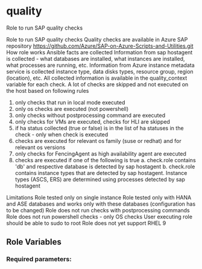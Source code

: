 <!--
SPDX-License-Identifier: GPL-3.0-only
SPDX-FileCopyrightText: 2023-2024 Red Hat, Project Atmosphere

Copyright 2023-2024 Red Hat, Project Atmosphere

This program is free software: you can redistribute it and/or modify it under the terms of the GNU
General Public License as published by the Free Software Foundation, version 3 of the License.

This program is distributed in the hope that it will be useful, but WITHOUT ANY WARRANTY; without
even the implied warranty of MERCHANTABILITY or FITNESS FOR A PARTICULAR PURPOSE.
See the GNU General Public License for more details.

Unless required by applicable law or agreed to in writing, software
distributed under the License is distributed on an "AS IS" BASIS,
WITHOUT WARRANTIES OR CONDITIONS OF ANY KIND, either express or implied.
See the License for the specific language governing permissions and
limitations under the License.

You should have received a copy of the GNU General Public License along with this program.
If not, see <https://www.gnu.org/licenses/>.
-->

# quality

Role to run SAP quality checks


Role to run SAP quality checks
Quality checks are available in Azure SAP repository https://github.com/Azure/SAP-on-Azure-Scripts-and-Utilities.git
How role works
Ansible facts are collected
Information from sap hostagent is collected - what databases are installed, what instances are installed, what processes are running, etc.
Information from Azure instance metadata service is collected instance type, data disks types, resource group, region (location), etc.
All collected information is available in the quality_context variable for each check.
A lot of checks are skipped and not executed on the host based on following rules
1. only checks that run in local mode executed
2. only os checks are executed (not powershell)
3. only checks without postprocessing command are executed
4. only checks for VMs are executed, checks for HLI are skipped
5. if ha status collected (true or false) is in the list of ha statuses in the check - only when check is executed
6. checks are executed for relevant os family (suse or redhat) and for relevant os versions
7. only checks for FencingAgent as high availability agent are executed
8. checks are executed if one of the following is true
a. check.role contains 'db' and respective database is detected by sap hostagent
b. check.role contains instance types that are detected by sap hostagent. Instance types (ASCS, ERS) are determined using processes detected by sap hostagent

Limitations
Role tested only on single instance
Role tested only with HANA and ASE databases and works only with these databases (configuration has to be changed)
Role does not run checks with postprocessing commands
Role does not run powershell checks - only OS checks
User executing role should be able to sudo to root
Role does not yet support RHEL 9



## Role Variables

### Required parameters:

 
 
